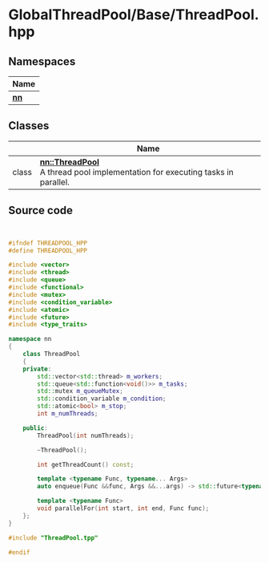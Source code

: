 # GlobalThreadPool/Base/ThreadPool.hpp



## Namespaces

| Name           |
| -------------- |
| **[nn](../Namespaces/namespacenn.md)**  |

## Classes

|                | Name           |
| -------------- | -------------- |
| class | **[nn::ThreadPool](../Classes/classnn_1_1_thread_pool.md)** <br>A thread pool implementation for executing tasks in parallel.  |




## Source code

```cpp


#ifndef THREADPOOL_HPP
#define THREADPOOL_HPP

#include <vector>
#include <thread>
#include <queue>
#include <functional>
#include <mutex>
#include <condition_variable>
#include <atomic>
#include <future>
#include <type_traits>

namespace nn
{
    class ThreadPool
    {
    private:
        std::vector<std::thread> m_workers;        
        std::queue<std::function<void()>> m_tasks; 
        std::mutex m_queueMutex;                   
        std::condition_variable m_condition;       
        std::atomic<bool> m_stop;                  
        int m_numThreads;                          

    public:
        ThreadPool(int numThreads);

        ~ThreadPool();

        int getThreadCount() const;

        template <typename Func, typename... Args>
        auto enqueue(Func &&func, Args &&...args) -> std::future<typename std::invoke_result<Func, Args...>::type>;

        template <typename Func>
        void parallelFor(int start, int end, Func func);
    };
}

#include "ThreadPool.tpp"

#endif
```

